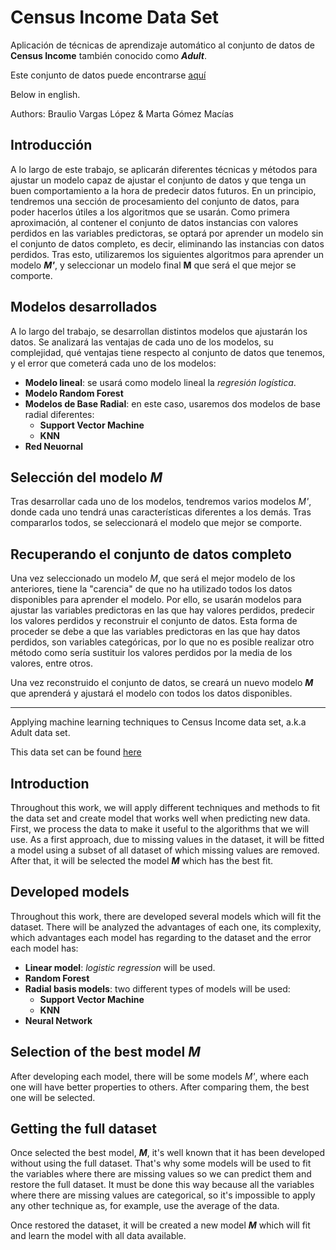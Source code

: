 # Census Income Data Set
Aplicación de técnicas de aprendizaje automático al conjunto de datos de **Census Income** también conocido como _**Adult**_.

Este conjunto de datos puede encontrarse [aquí](http://archive.ics.uci.edu/ml/datasets/Census+Income "aquí")

Below in english.

Authors: Braulio Vargas López & Marta Gómez Macías


## Introducción

A lo largo de este trabajo, se aplicarán diferentes técnicas y métodos para ajustar un modelo capaz de ajustar el conjunto de datos y que tenga un buen comportamiento a la hora de predecir datos futuros. En un principio, tendremos una sección de procesamiento del conjunto de datos, para poder hacerlos útiles a los algoritmos que se usarán. Como primera aproximación, al contener el conjunto de datos instancias con valores perdidos en las variables predictoras, se optará por aprender un modelo sin el conjunto de datos completo, es decir, eliminando las instancias con datos perdidos. Tras esto, utilizaremos los siguientes algoritmos para aprender un modelo _**M'**_, y seleccionar un modelo final **M** que será el que mejor se comporte.

## Modelos desarrollados

A lo largo del trabajo, se desarrollan distintos modelos que ajustarán los datos. Se analizará las ventajas de cada uno de los modelos, su complejidad, qué ventajas tiene respecto al conjunto de datos que tenemos, y el error que cometerá cada uno de los modelos:

  - **Modelo lineal**: se usará como modelo lineal la *regresión logística*.  
  - **Modelo Random Forest**
  - **Modelos de Base Radial**: en este caso, usaremos dos modelos de base radial diferentes:
    - **Support Vector Machine**
    - **KNN**
  - **Red Neuornal**

## Selección del modelo *M*

Tras desarrollar cada uno de los modelos, tendremos varios modelos *M'*, donde cada uno tendrá unas características diferentes a los demás. Tras compararlos todos, se seleccionará el modelo que mejor se comporte.

## Recuperando el conjunto de datos completo

Una vez seleccionado un modelo *M*, que será el mejor modelo de los anteriores, tiene la "carencia" de que no ha utilizado todos los datos disponibles para aprender el modelo. Por ello, se usarán modelos para ajustar las variables predictoras en las que hay valores perdidos, predecir los valores perdidos y reconstruir el conjunto de datos. Esta forma de proceder se debe a que las variables predictoras en las que hay datos perdidos, son variables categóricas, por lo que no es posible realizar otro método como sería sustituir los valores perdidos por la media de los valores, entre otros.

Una vez reconstruido el conjunto de datos, se creará un nuevo modelo _**M**_ que aprenderá y ajustará el modelo con todos los datos disponibles.

------------------------------------------------------------------------------------------------------------------------------------

Applying machine learning techniques to Census Income data set, a.k.a Adult data set.

This data set can be found [here](http://archive.ics.uci.edu/ml/datasets/Census+Income "here")

## Introduction

Throughout this work, we will apply different techniques and methods to fit the data set and create model that works well when predicting new data. First, we process the data to make it useful to the algorithms that we will use. As a first approach, due to missing values in the dataset, it will be fitted a model using a subset of all dataset of which missing values are removed. After that, it will be selected the model ___M___ which has the best fit.

## Developed models

Throughout this work, there are developed several models which will fit the dataset. There will be analyzed the advantages of each one, its complexity, which advantages each model has regarding to the dataset and the error each model has:

* __Linear model__: _logistic regression_ will be used.
* __Random Forest__
* __Radial basis models__: two different types of models will be used:
  * __Support Vector Machine__
  * __KNN__
* __Neural Network__

## Selection of the best model ___M___

After developing each model, there will be some models _M'_, where each one will have better properties to others. After comparing them, the best one will be selected.

## Getting the full dataset

Once selected the best model, ___M___, it's well known that it has been developed without using the full dataset. That's why some models will be used to fit the variables where there are missing values so we can predict them and restore the full dataset. It must be done this way because all the variables where there are missing values are categorical, so it's impossible to apply any other technique as, for example, use the average of the data.

Once restored the dataset, it will be created a new model ___M___ which will fit and learn the model with all data available.

